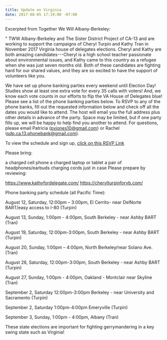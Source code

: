 ```yaml
---
title: Update on Virginia
date: 2017-08-05 17:19:00 -07:00
---
```


Excerpted from Together We Will Albany-Berkeley:

"  TWW Albany-Berkeley and The Sister District Project of CA-13 and are working to support the campaigns of Cheryl Turpin and Kathy Tran in November 2017 Virginia house of delegates elections. Cheryl and Kathy are both amazing candidates---Cheryl is a high school teacher passionate about environmental issues, and Kathy came to this country as a refugee when she was just seven months old. Both of these candidates are fighting hard for our shared values, and they are so excited to have the support of volunteers like you.

We have set up phone banking parties every weekend until Election Day! Studies show at least one extra vote for every 35 calls with voters! And, we know each vote counts in our efforts to flip the VA House of Delegates blue! Please see a list of the phone banking parties below. To RSVP to any of the phone banks, fill out the requested information below and check off all the dates you would like to attend. The host will email you the full address plus other details in advance of the party. Space may be limited, but if one party fills up, we will be happy to help find you another to attend. For questions, please email Patricia (pvjones10@gmail.com) or Rachel (sdp.ca.13.phonebank@gmail.com).

To view the schedule and sign up, [click on this RSVP Link](https://docs.google.com/forms/d/e/1FAIpQLSe_VTJYro3E3FgFrNNoKnc6AypEqo14Hjw14krn-L7aJwW6vA/viewform?link_id=4&can_id=e59665c3f3c1222626c02430d1bf6bdb&source=email-upcoming-phone-banks-to-flip-virginia-state-house&email_referrer=upcoming-phone-banks-to-flip-virginia-state-house&email_subject=upcoming-phone-banks-to-flip-virginia-state-house)

Please bring:

a charged cell phone
a charged laptop or tablet
a pair of headphones/earbuds
charging cords just in case
Please prepare by reviewing:

https://www.kathyfordelegate.com/
https://cherylturpinforvb.com/

Phone banking party schedule (all Pacific Time):

August 12, Saturday, 12:00pm – 3:00pm, El Cerrito- near DelNorte BART/easy access to I-80 (Turpin)

August 13, Sunday, 1:00pm - 4:00pm, South Berkeley - near Ashby BART (Tran)

August 19, Saturday, 12:00pm-3:00pm, South Berkeley - near Ashby BART (Turpin)

August 20, Sunday, 1:00pm – 4:00pm, North Berkeley/near Solano Ave. (Tran)

August 26, Saturday, 12:00pm-3:00pm, South Berkeley - near Ashby BART (Turpin)

August 27, Sunday, 1:00pm - 4:00pm, Oakland - Montclair near Skyline (Tran)

September 2, Saturday 12:00pm-3:00pm  Berkeley - near University and Sacramento (Turpin)

September 2, Saturday 1:00pm-4:00pm  Emeryville (Turpin)

September 3, Sunday, 1:00pm - 4:00pm, Albany (Tran)


These state elections are important for fighting gerrymandering in a key swing state such as Virginia!